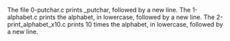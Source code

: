 The file 0-putchar.c prints _putchar, followed by a new line.
The 1-alphabet.c prints the alphabet, in lowercase, followed by a new line.
The 2-print_alphabet_x10.c  prints 10 times the alphabet, in lowercase, followed by a new line.
